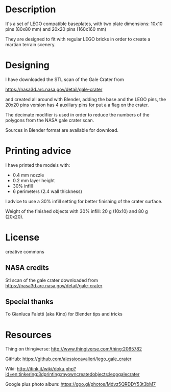 # Description

It's a set of LEGO compatible baseplates, with two plate dimensions: 10x10 pins (80x80 mm) and 20x20 pins (160x160 mm)

They are designed to fit with regular LEGO bricks in order to create a martian terrain scenery.

# Designing

I have downloaded the STL scan of the Gale Crater from 

https://nasa3d.arc.nasa.gov/detail/gale-crater

and created all around with Blender, adding the base and the LEGO pins, the 20x20 pins version has 4 auxiliary pins for put a a flag on the crater.

The decimate modifier is used in order to reduce the numbers of the polygons from the NASA gale crater scan.

Sources in Blender format are available for download.

# Printing advice

I have printed the models with: 

  * 0.4 mm nozzle
  * 0.2 mm layer height
  * 30% infill
  * 6 perimeters (2.4 wall thickness)

I advice to use a 30% infill setting for better finishing of the crater surface.

Weight of the finished objects with 30% infill: 20 g (10x10) and 80 g (20x20).

# License

creative commons 

## NASA credits

Stl scan of the gale crater downloaded from https://nasa3d.arc.nasa.gov/detail/gale-crater

## Special thanks 

To Gianluca Faletti (aka Kino) for Blender tips and tricks

# Resources

Thing on thingiverse: http://www.thingiverse.com/thing:2065782

GitHub: https://github.com/alessiocavalieri/lego_gale_crater

Wiki: http://itink.it/wiki/doku.php?id=en:tinkering:3dprinting:myowncreatedobjects:legogalecrater

Google plus photo album: https://goo.gl/photos/Mdvz5QRDDY53t3bM7